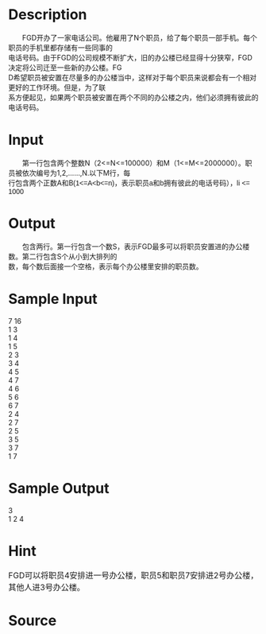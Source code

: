 
# Description

<div class="content"><p>　　FGD开办了一家电话公司。他雇用了N个职员，给了每个职员一部手机。每个职员的手机里都存储有一些同事的<br/>
电话号码。由于FGD的公司规模不断扩大，旧的办公楼已经显得十分狭窄，FGD决定将公司迁至一些新的办公楼。FG<br/>
D希望职员被安置在尽量多的办公楼当中，这样对于每个职员来说都会有一个相对更好的工作环境。但是，为了联<br/>
系方便起见，如果两个职员被安置在两个不同的办公楼之内，他们必须拥有彼此的电话号码。</p></div>

# Input

<div class="content"><p>　　第一行包含两个整数N（2&lt;=N&lt;=100000）和M（1&lt;=M&lt;=2000000）。职员被依次编号为1,2,……,N.以下M行，每<br/>
行包含两个正数A和B<span style="font-family: arial, verdana, helvetica, sans-serif;">(1&lt;=A&lt;b&lt;=n)，表示职员a和b拥有彼此的电话号码），</span><span style="font-family: arial, verdana, helvetica, sans-serif;">li &lt;= 1000</span></p></div>

# Output

<div class="content"><p>　　包含两行。第一行包含一个数S，表示FGD最多可以将职员安置进的办公楼数。第二行包含S个从小到大排列的<br/>
数，每个数后面接一个空格，表示每个办公楼里安排的职员数。</p></div>

# Sample Input

<div class="content"><span class="sampledata">7 16<br/>
1 3<br/>
1 4<br/>
1 5<br/>
2 3<br/>
3 4<br/>
4 5<br/>
4 7<br/>
4 6<br/>
5 6<br/>
6 7<br/>
2 4<br/>
2 7<br/>
2 5<br/>
3 5<br/>
3 7<br/>
1 7<br/>
</span></div>

# Sample Output

<div class="content"><span class="sampledata">3<br/>
1 2 4</span></div>

# Hint

<div class="content"><p></p><p><span style="font-size: medium;">FGD可以将职员4安排进一号办公楼，职员5和职员7安排进2号办公楼，其他人进3号办公楼。</span></p><p></p></div>

# Source

<div class="content"><p><a href="problemset.php?search="></a></p></div>

